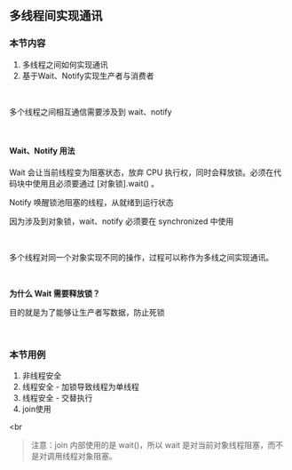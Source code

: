 ## 多线程间实现通讯

### 本节内容

1. 多线程之间如何实现通讯
2. 基于Wait、Notify实现生产者与消费者

<br>


多个线程之间相互通信需要涉及到 wait、notify

<br>


#### Wait、Notify 用法

Wait 会让当前线程变为阻塞状态，放弃 CPU 执行权，同时会释放锁。必须在代码块中使用且必须要通过 [对象锁].wait() 。

Notify 唤醒锁池阻塞的线程，从就绪到运行状态

因为涉及到对象锁，wait、notify 必须要在 synchronized 中使用


<br>


多个线程对同一个对象实现不同的操作，过程可以称作为多线之间实现通讯。

<br>


**为什么 Wait 需要释放锁？**

目的就是为了能够让生产者写数据，防止死锁



<br>

### 本节用例

1. 非线程安全
2. 线程安全 - 加锁导致线程为单线程
3. 线程安全 - 交替执行
4. join使用


<br

> 注意：join 内部使用的是 wait()，所以 wait 是对当前对象线程阻塞，而不是对调用线程对象阻塞。